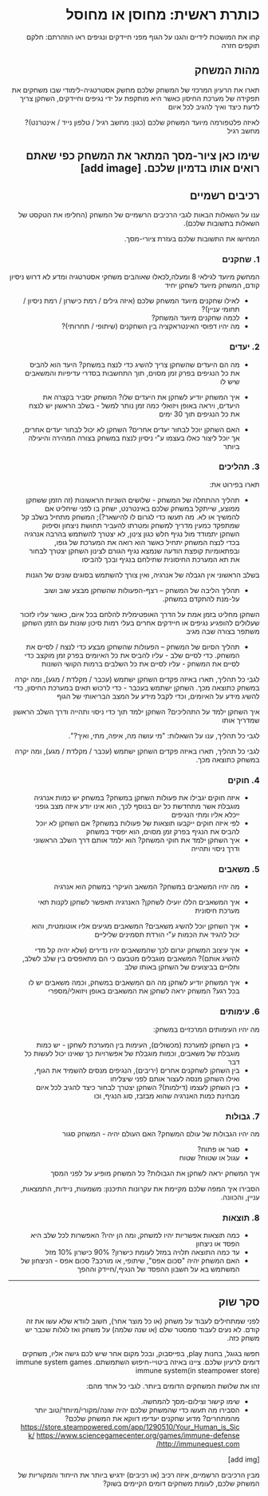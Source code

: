 <div dir='rtl' lang='he'>

# כותרת ראשית: מחוסן או מחוסל

קחו את המושכות לידיים והגנו על הגוף מפני חיידקים ונגיפים
 ראו הוזהרתם: חלקם תוקפים חזרה

## מהות המשחק

תארו את הרעיון המרכזי של המשחק שלכם
מחשק אסטרטגיה-לימודי שבו משחקים את תפקידה של מערכת החיסון
כאשר היא מותקפת על ידי נגיפים וחיידקים, השחקן צריך לדעת כיצד ואיך להגיב לכל איום
 
לאיזה פלטפורמה מיועד המשחק שלכם (כגון: מחשב רגיל / טלפון נייד / אינטרנט)?
 מחשב רגיל

שימו כאן ציור-מסך המתאר את המשחק כפי שאתם רואים אותו בדמיון שלכם.
[add image]
---


## רכיבים רשמיים

ענו על השאלות הבאות לגבי הרכיבים הרשמיים של המשחק
(החליפו את הטקסט של השאלות בתשובות שלכם).

המחישו את התשובות שלכם בעזרת ציורי-מסך.

### 1. שחקנים
המחשק מיועד לגילאי 8 ומעלה,לכאלו שאוהבים משחקי אסטרטגיה ומדע
 לא דרוש ניסיון קודם, המשחק מיועד לשחקן יחיד
 
* לאילו שחקנים מיועד המשחק שלכם (איזה גילים / רמת כישרון / רמת ניסיון / תחומי עניין)?
* לכמה שחקנים מיועד המשחק?
* מה יהיו דפוסי האינטראקציה בין השחקנים (שיתופי / תחרותי)?

### 2. יעדים

* מה הם היעדים שהשחקן צריך להשיג כדי לנצח במשחק?
 היעד הוא להביס את כל הנגיפים בפרק זמן מסוים, תוך התחשבות בסדרי עדיפיות והמשאבים שיש לו
 
* איך המשחק יודיע לשחקן את היעדים שלו?
 המשחק יסביר בקצרה את היעדים, ויראה באופן ויזואלי כמה זמן נותר
 למשל - בשלב הראשון יש לנצח את כל הנגיפים תוך 30 ימים
 
* האם השחקן יוכל לבחור יעדים אחרים?
 השחקן לא יכול לבחור יעדים אחרים, אך יוכל ליצור כאלו בעצמו ע"י ניסיון לנצח במשחק בצורה המהירה והיעילה ביותר
 
### 3. תהליכים

תארו בפירוט את:

* תהליך ההתחלה של המשחק - שלושים השניות הראשונות (זה הזמן ששחקן ממוצע, שייתקל במשחק שלכם באינטרנט, ישחק בו לפני שיחליט אם להמשיך או לא. מה תעשו כדי לגרום לו להישאר?);
המשחק מתחיל בשלב קל שמתפקד כמעין מדריך למשחק ומטרתו להעביר תחושת ניצחון וסיפוק
 השחקן יתמודד מול נגיף חלש כגון צינון, לא יצטרך להשתמש בהרבה אנרגיה בכדי לנצח
 המשחק יתחיל כאשר הוא רואה את המערכת של גופו, ובפתאומיות קופצת הודעה שנמצא נגיף הגורם לצינון
 השחקן יצטרך לבחור את תא המערכת החיסונית שתילחם בנגיף ובכך להביסו
 
בשלב הראשוני אין הגבלה של אנרגיה, ואין צורך להשתמש בסוגים שונים של הגנות
 
*	תהליך הליבה של המשחק – רצף-הפעולות שהשחקן מבצע שוב ושוב על-מנת להתקדם במשחק.
 
 השחקן מחליט בזמן אמת על הדרך האופטימלית להלחם בכל איום, כאשר עליו לזכור שעלולים להופגיע נגיפים או חיידקים אחרים בעלי רמות
 סיכון שונות
 עם הזמן השחקן משתפר בצורה שבה מגיב
 
*	תהליך הסיום של המשחק – הפעולות שהשחקן מבצע כדי לנצח / לסיים את המשחק.
 כדי לסיים שלב - עליו להביס את כל האיומים בפרק זמן מוקצב
 כדי לסיים את המשחק - עליו לסיים את כל השלבים ברמות הקושי השונות
 
לגבי כל תהליך, תארו באיזה פקדים השחקן ישתמש (עכבר / מקלדת / מגע), ומה יקרה במשחק כתוצאה מכך.
השחקן ישתמש בעכבר - כדי לרכוש תאים במערכת החיסון, כדי להשיג מידע על האיומים, וכדי לקבל מידע על המצב הבריאותי של הגוף
 
איך השחקן ילמד על התהליכים? 
השחקן ילמד תוך כדי ניסוי ותהייה ודרך השלב הראשון שמדריך אותו
 
לגבי כל תהליך, ענו על השאלות: "מי עושה מה, איפה, מתי, ואיך?".

לגבי כל תהליך, תארו באיזה פקדים השחקן ישתמש (עכבר / מקלדת / מגע), ומה יקרה במשחק כתוצאה מכך.

### 4. חוקים

* איזה חוקים יגבילו את פעולות השחקן במשחק?
במשחק יש כמות אנרגיה מוגבלת אשר מתחדשת כל יום
 בנוסף לכך, הוא אינו יודע איזה מצב גופני ייכלא אליו ומתי הנגיפים 
* לפי איזה חוקים ייקבעו תוצאות של פעולות במשחק?
 אם השחקן לא יוכל להביס את הנגיף בפרק זמן מסוים, הוא יפסיד במשחק
* איך השחקן ילמד את חוקי המשחק?
 הוא ילמד אותם דרך השלב הראשוני ודרך ניסוי ותהייה


### 5. משאבים

* מה יהיו המשאבים במשחק?
 המשאב העיקרי במשחק הוא אנרגיה
* איך המשאבים הללו יועילו לשחקן?
 האנרגיה תאפשר לשחקן לקנות תאי מערכת חיסונית
* איך השחקן יוכל להשיג משאבים?
 המשאבים מגיעים אליו אוטומטית, והוא יכול להגיד את הכמות ע"י הורדת תסמינים שליליים
 
* איך עיצוב המשחק יגרום לכך שהמשאבים יהיו נדירים (שלא יהיה קל מדי להשיג אותם)?
 המשאבים מוגבלים מטבעם כי הם מתאפסים בין שלב לשלב, ותלויים בביצועים של השחקן באותו שלב
* איך המשחק יודיע לשחקן מה הם המשאבים במשחק, וכמה משאבים יש לו בכל רגע?
המשחק יראה לשחקן את המשאבים באופן ויזואלי/מספרי
### 6. עימותים

מה יהיו העימותים המרכזיים במשחק:

* בין השחקן למערכת (מכשולים),
 העימות בין המערכת לשחקן - יש כמות מוגבלת של משאבים, וכמות מוגבלת של אפשרויות
 כך שאינו יכול לעשות כל דבר
* בין השחקן לשחקנים אחרים (יריבים),
 הנגיפים מנסים להשמיד את הגוף, ואילו השחקן מנסה לעצור אותם לפני שיצליחו
* בין השחקן לעצמו (דילמות)? 
השחקן יצטרך לבחור כיצד להגיב לכל איום מבחינת כמות האנרגיה שהוא מבזבז, סוג הנגיף, וכו

### 7. גבולות

מה יהיו הגבולות של עולם המשחק? האם העולם יהיה -
 המשחק סגור
* סגור או פתוח?
*  עגול או שטוח?
 שטוח

 איך המשחק יראה לשחקן את הגבולות?
 כל המשחק מופיע על לפני המסך
 
 הסבירו איך המפה שלכם מקיימת את עקרונות התיכנון: משמעות, ניידות, התמצאות, עניין, והכוונה.


### 8. תוצאות

* כמה תוצאות אפשריות יהיו למשחק, ומה הן יהיו?
 האפשרות לכל שלב היא הפסד או ניצחון
* עד כמה התוצאה תלויה במזל לעומת כישרון? 
 90% כישרון
 10% מזל
* האם המשחק יהיה "סכום אפס", שיתופי, או מורכב?
 סכום אפס - הניצחון של המשתמש בא על חשבון ההפסד של הנגיף,/חיידק וההפך

---

## סקר שוק

לפני שמתחילים לעבוד על משחק (או כל מוצר אחר), חשוב לוודא שלא עשו את זה קודם. לא נעים לעבוד סמסטר שלם (או שנה שלמה) על משחק ואז לגלות שכבר יש משחק כזה. 

חפשו בגוגל, בחנות play, בפייסבוק, ובכל מקום אחר שיש לכם גישה אליו, משחקים דומים לרעיון שלכם. ציינו באיזה ביטויי-חיפוש השתמשתם.
immune system games
immune system(in steampower store)
 
זהו את שלושת המשחקים הדומים ביותר. לגבי כל אחד מהם:

* שימו קישור וצילום-מסך להמחשה.
* הסבירו מה תעשו כדי שהמשחק שלכם יהיה שונה/מקורי/מיוחד/טוב יותר מהמתחרים?  מדוע שחקנים יעדיפו דווקא את המשחק שלכם?
https://store.steampowered.com/app/1290510/Your_Human_is_Sick/
 https://www.sciencegamecenter.org/games/immune-defense
 http://immunequest.com/
 
 
[add img]
 
מבין הרכיבים הרשמיים, 
איזה רכיב (או רכיבים) ידגיש ביותר את הייחוד והמקוריות של המשחק שלכם, לעומת משחקים דומים הקיימים בשוק?


</div>
